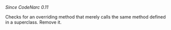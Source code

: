 
*Since CodeNarc 0.11*

Checks for an overriding method that merely calls the same method defined in a superclass. Remove it.



